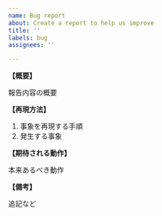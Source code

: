 ```yaml
---
name: Bug report
about: Create a report to help us improve
title: ''
labels: bug
assignees: ''

---
```


**【概要】**

報告内容の概要

**【再現方法】**

1. 事象を再現する手順
2. 発生する事象

**【期待される動作】**

本来あるべき動作

**【備考】**

追記など
